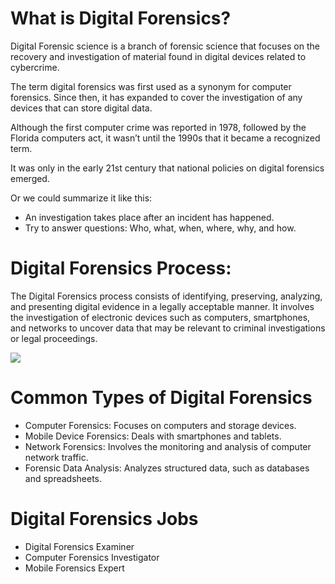 # What is Digital Forensics?

Digital Forensic science is a branch of forensic science that focuses on the recovery and investigation of material found in digital devices related to cybercrime. 

The term digital forensics was first used as a synonym for computer forensics. Since then, it has expanded to cover the investigation of any devices that can store digital data. 

Although the first computer crime was reported in 1978, followed by the Florida computers act, it wasn’t until the 1990s that it became a recognized term. 

It was only in the early 21st century that national policies on digital forensics emerged.

Or we could summarize it like this:

- An investigation takes place after an incident has happened.
- Try to answer questions: Who, what, when, where, why, and how.

# Digital Forensics Process:

The Digital Forensics process consists of identifying, preserving, analyzing, and presenting digital evidence in a legally acceptable manner. It involves the investigation of electronic devices such as computers, smartphones, and networks to uncover data that may be relevant to criminal investigations or legal proceedings.

![](https://lh7-rt.googleusercontent.com/docsz/AD_4nXe8rEM-0fOFxPj1zJYbXcYYRaYfb1F0fErNOa6iXFkUODd4I2OylQ4eGHWDlsV182QQL7pH1FylRNUT9MjXTSTaEeJpLu8AuICdwNp9dkX19Ca8T-XGfcUfEjV1i8JcXyNgQSzWrmpuS8qT9bN17Abjn0PV?key=nMzf-a3d-aoHlrzuy0kQNw)

# Common Types of Digital Forensics

- Computer Forensics: Focuses on computers and storage devices.
- Mobile Device Forensics: Deals with smartphones and tablets.
- Network Forensics: Involves the monitoring and analysis of computer network traffic.
- Forensic Data Analysis: Analyzes structured data, such as databases and spreadsheets.

# Digital Forensics Jobs

- Digital Forensics Examiner
- Computer Forensics Investigator
- Mobile Forensics Expert